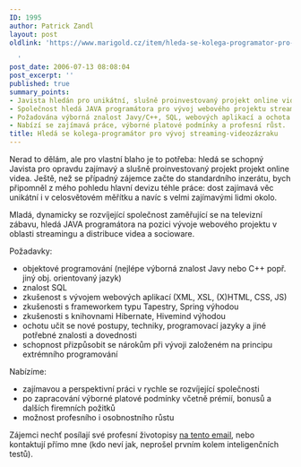 ```yaml
---
ID: 1995
author: Patrick Zandl
layout: post
oldlink: 'https://www.marigold.cz/item/hleda-se-kolega-programator-pro-vyvoj-streaming-videozazraku

  '
post_date: 2006-07-13 08:08:04
post_excerpt: ''
published: true
summary_points:
- Javista hledán pro unikátní, slušně proinvestovaný projekt online videa.
- Společnost hledá JAVA programátora pro vývoj webového projektu streamingu videa.
- Požadována výborná znalost Javy/C++, SQL, webových aplikací a ochota učit se.
- Nabízí se zajímavá práce, výborné platové podmínky a profesní růst.
title: Hledá se kolega-programátor pro vývoj streaming-videozázraku
---
```


<p>Nerad to dělám, ale pro vlastní blaho je to potřeba: hledá se schopný Javista pro opravdu zajímavý a slušně proinvestovaný projekt projekt online videa. Ještě, než se případný zájemce začte do standardního inzerátu, bych připomněl z mého pohledu hlavní devizu téhle práce: dost zajímavá věc unikátní i v celosvětovém měřítku a navíc s velmi zajímavými lidmi okolo. </p>

<p>Mladá, dynamicky se rozvíjející společnost zaměřující se na televizní zábavu, hledá JAVA programátora na pozici vývoje webového projektu v oblasti streamingu a distribuce videa a socioware.</p>

<p>Požadavky:</p>

<ul>
<li>objektové programování (nejlépe výborná znalost Javy nebo C++ popř. jiný obj. orientovaný jazyk)</li>
<li>znalost SQL</li>
<li>zkušenost s vývojem webových aplikací (XML, XSL, (X)HTML, CSS, JS)
</li>
<li>zkušenosti s frameworkem typu Tapestry, Spring výhodou
</li>
<li>zkušenosti s knihovnami Hibernate, Hivemind výhodou
</li>
<li>ochotu učit se nové postupy, techniky, programovací jazyky a jiné potřebné znalosti a dovednosti
</li>
<li>schopnost přizpůsobit se nárokům při vývoji založeném na principu extrémního programování
</li>
</ul>
<p>Nabízíme:</p>

<ul>
<li>zajímavou a perspektivní práci v rychle se rozvíjející společnosti
 </li>
<li>po zapracování výborné platové podmínky včetně prémií, bonusů a dalších firemních požitků
</li>
<li>možnost profesního i osobnostního růstu</li>
</ul>
<p>Zájemci nechť posílají své profesní životopisy <a href="mailto:job1@global-inspiration.cz">na tento email</a>, nebo kontaktují přímo mne (kdo neví jak, neprošel prvním kolem inteligenčních testů).
</p>